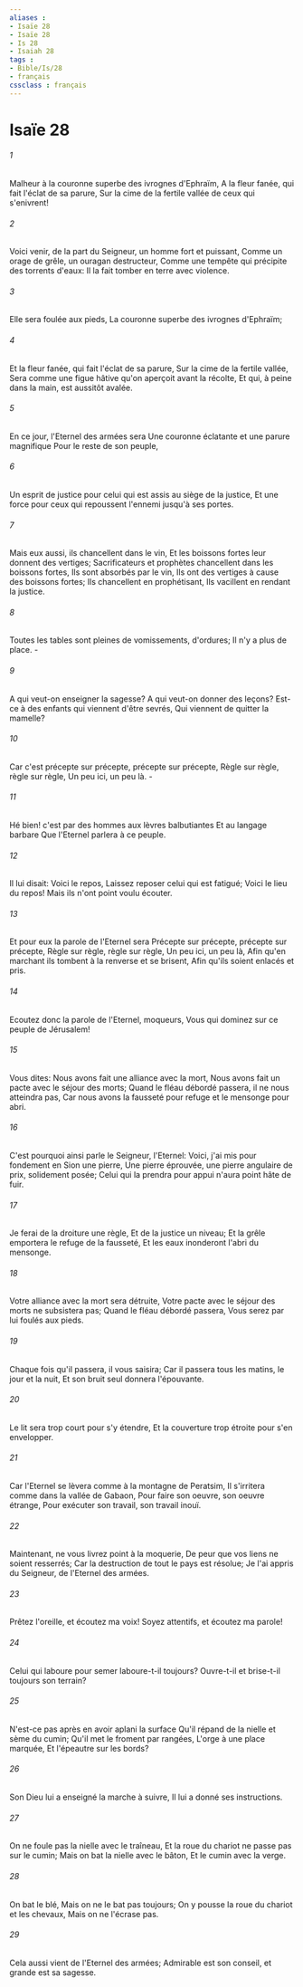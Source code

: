 ```yaml
---
aliases : 
- Isaïe 28
- Isaïe 28
- Is 28
- Isaiah 28
tags : 
- Bible/Is/28
- français
cssclass : français
---
```


# Isaïe 28

###### 1
Malheur à la couronne superbe des ivrognes d'Ephraïm, A la fleur fanée, qui fait l'éclat de sa parure, Sur la cime de la fertile vallée de ceux qui s'enivrent!
###### 2
Voici venir, de la part du Seigneur, un homme fort et puissant, Comme un orage de grêle, un ouragan destructeur, Comme une tempête qui précipite des torrents d'eaux: Il la fait tomber en terre avec violence.
###### 3
Elle sera foulée aux pieds, La couronne superbe des ivrognes d'Ephraïm;
###### 4
Et la fleur fanée, qui fait l'éclat de sa parure, Sur la cime de la fertile vallée, Sera comme une figue hâtive qu'on aperçoit avant la récolte, Et qui, à peine dans la main, est aussitôt avalée.
###### 5
En ce jour, l'Eternel des armées sera Une couronne éclatante et une parure magnifique Pour le reste de son peuple,
###### 6
Un esprit de justice pour celui qui est assis au siège de la justice, Et une force pour ceux qui repoussent l'ennemi jusqu'à ses portes.
###### 7
Mais eux aussi, ils chancellent dans le vin, Et les boissons fortes leur donnent des vertiges; Sacrificateurs et prophètes chancellent dans les boissons fortes, Ils sont absorbés par le vin, Ils ont des vertiges à cause des boissons fortes; Ils chancellent en prophétisant, Ils vacillent en rendant la justice.
###### 8
Toutes les tables sont pleines de vomissements, d'ordures; Il n'y a plus de place. -
###### 9
A qui veut-on enseigner la sagesse? A qui veut-on donner des leçons? Est-ce à des enfants qui viennent d'être sevrés, Qui viennent de quitter la mamelle?
###### 10
Car c'est précepte sur précepte, précepte sur précepte, Règle sur règle, règle sur règle, Un peu ici, un peu là. -
###### 11
Hé bien! c'est par des hommes aux lèvres balbutiantes Et au langage barbare Que l'Eternel parlera à ce peuple.
###### 12
Il lui disait: Voici le repos, Laissez reposer celui qui est fatigué; Voici le lieu du repos! Mais ils n'ont point voulu écouter.
###### 13
Et pour eux la parole de l'Eternel sera Précepte sur précepte, précepte sur précepte, Règle sur règle, règle sur règle, Un peu ici, un peu là, Afin qu'en marchant ils tombent à la renverse et se brisent, Afin qu'ils soient enlacés et pris.
###### 14
Ecoutez donc la parole de l'Eternel, moqueurs, Vous qui dominez sur ce peuple de Jérusalem!
###### 15
Vous dites: Nous avons fait une alliance avec la mort, Nous avons fait un pacte avec le séjour des morts; Quand le fléau débordé passera, il ne nous atteindra pas, Car nous avons la fausseté pour refuge et le mensonge pour abri.
###### 16
C'est pourquoi ainsi parle le Seigneur, l'Eternel: Voici, j'ai mis pour fondement en Sion une pierre, Une pierre éprouvée, une pierre angulaire de prix, solidement posée; Celui qui la prendra pour appui n'aura point hâte de fuir.
###### 17
Je ferai de la droiture une règle, Et de la justice un niveau; Et la grêle emportera le refuge de la fausseté, Et les eaux inonderont l'abri du mensonge.
###### 18
Votre alliance avec la mort sera détruite, Votre pacte avec le séjour des morts ne subsistera pas; Quand le fléau débordé passera, Vous serez par lui foulés aux pieds.
###### 19
Chaque fois qu'il passera, il vous saisira; Car il passera tous les matins, le jour et la nuit, Et son bruit seul donnera l'épouvante.
###### 20
Le lit sera trop court pour s'y étendre, Et la couverture trop étroite pour s'en envelopper.
###### 21
Car l'Eternel se lèvera comme à la montagne de Peratsim, Il s'irritera comme dans la vallée de Gabaon, Pour faire son oeuvre, son oeuvre étrange, Pour exécuter son travail, son travail inouï.
###### 22
Maintenant, ne vous livrez point à la moquerie, De peur que vos liens ne soient resserrés; Car la destruction de tout le pays est résolue; Je l'ai appris du Seigneur, de l'Eternel des armées.
###### 23
Prêtez l'oreille, et écoutez ma voix! Soyez attentifs, et écoutez ma parole!
###### 24
Celui qui laboure pour semer laboure-t-il toujours? Ouvre-t-il et brise-t-il toujours son terrain?
###### 25
N'est-ce pas après en avoir aplani la surface Qu'il répand de la nielle et sème du cumin; Qu'il met le froment par rangées, L'orge à une place marquée, Et l'épeautre sur les bords?
###### 26
Son Dieu lui a enseigné la marche à suivre, Il lui a donné ses instructions.
###### 27
On ne foule pas la nielle avec le traîneau, Et la roue du chariot ne passe pas sur le cumin; Mais on bat la nielle avec le bâton, Et le cumin avec la verge.
###### 28
On bat le blé, Mais on ne le bat pas toujours; On y pousse la roue du chariot et les chevaux, Mais on ne l'écrase pas.
###### 29
Cela aussi vient de l'Eternel des armées; Admirable est son conseil, et grande est sa sagesse.
